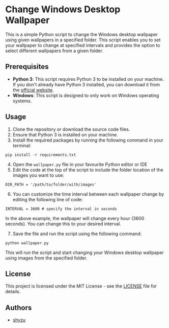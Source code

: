 # Change Windows Desktop Wallpaper

This is a simple Python script to change the Windows desktop wallpaper using given wallpapers in a specified folder. This script enables you to set your wallpaper to change at specified intervals and provides the option to select different wallpapers from a given folder.

## Prerequisites

- **Python 3**: This script requires Python 3 to be installed on your machine. If you don't already have Python 3 installed, you can download it from the [official website](https://www.python.org/downloads/).
- **Windows**: This script is designed to only work on Windows operating systems.

## Usage

1. Clone the repository or download the source code files.
2. Ensure that Python 3 is installed on your machine.
3. Install the required packages by running the following command in your terminal: 

````
pip install -r requirements.txt
````

4. Open the `wallpaper.py` file in your favourite Python editor or IDE
5. Edit the code at the top of the script to include the folder location of the images you want to use:

`DIR_PATH = '/path/to/folder/with/images'`

6. You can customize the time interval between each wallpaper change by editing the following line of code:

`INTERVAL = 3600 # specify the interval in seconds`

In the above example, the wallpaper will change every hour (3600 seconds). You can change this to your desired interval.

7. Save the file and run the script using the following command:

````
python wallpaper.py
````

This will run the script and start changing your Windows desktop wallpaper using images from the specified folder.

## License

This project is licensed under the MIT License - see the [LICENSE](LICENSE) file for details.

## Authors

- [shyzu](https://github.com/lucky5isuru)
